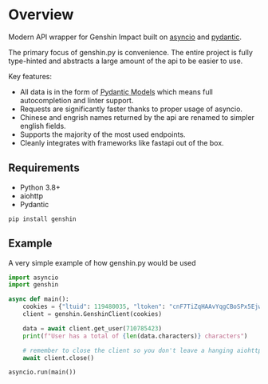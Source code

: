 # Overview
Modern API wrapper for Genshin Impact built on [asyncio](https://docs.python.org/3/library/asyncio.html) and [pydantic](https://pydantic-docs.helpmanual.io/).

The primary focus of genshin.py is convenience. The entire project is fully type-hinted and abstracts a large amount of the api to be easier to use.

Key features:

* All data is in the form of <abbr title="Practically glorified dataclasses with builtin validation">Pydantic Models</abbr> which means full autocompletion and linter support.
* Requests are significantly faster thanks to proper usage of asyncio.
* Chinese and engrish names returned by the api are renamed to simpler english fields.
* Supports the majority of the most used endpoints.
* Cleanly integrates with frameworks like fastapi out of the box.

## Requirements
- Python 3.8+
- aiohttp
- Pydantic

```console
pip install genshin
```

## Example

A very simple example of how genshin.py would be used
```py
import asyncio
import genshin

async def main():
    cookies = {"ltuid": 119480035, "ltoken": "cnF7TiZqHAAvYqgCBoSPx5EjwezOh1ZHoqSHf7dT"}
    client = genshin.GenshinClient(cookies)

    data = await client.get_user(710785423)
    print(f"User has a total of {len(data.characters)} characters")

    # remember to close the client so you don't leave a hanging aiohttp session
    await client.close()

asyncio.run(main())
```
